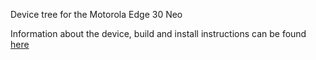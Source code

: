 Device tree for the Motorola Edge 30 Neo

Information about the device, build and install instructions can be found [here](https://motorola-miami.github.io/)
